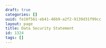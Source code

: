```yaml
---
draft: true
categories: []
uuid: fe10f561-eb41-46b9-a2f2-9139d31f99cc
layout: page
title: Data Security Statement
id: 1324
tags: []
---
```


